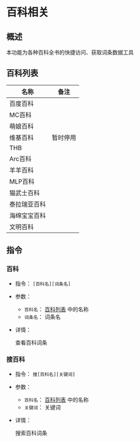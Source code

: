 # 百科相关

## 概述

本功能为各种百科全书的快捷访问、获取词条数据工具

## 百科列表

|名称|备注|
|----|----|
|百度百科||
|MC百科||
|萌娘百科||
|维基百科|暂时停用|
|THB||
|Arc百科||
|羊羊百科||
|MLP百科||
|猫武士百科||
|泰拉瑞亚百科||
|海绵宝宝百科||
|文明百科||

## 指令

### 百科

- 指令： `[百科名][词条名]`

- 参数：

  - `百科名`： [百科列表](#百科列表) 中的名称
  - `词条名`： 词条名

- 详情：

  查看百科词条

### 搜百科

- 指令： `搜[百科名][关键词]`

- 参数：

  - `百科名`： [百科列表](#百科列表) 中的名称
  - `关键词`： 关键词

- 详情：

  搜索百科词条
